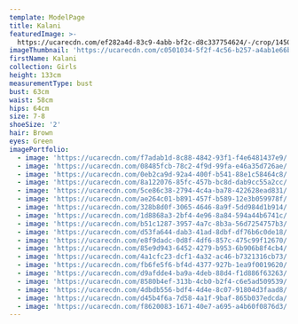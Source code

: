```yaml
---
template: ModelPage
title: Kalani
featuredImage: >-
  https://ucarecdn.com/ef282a4d-83c9-4abb-bf2c-d8c337754624/-/crop/1450x1014/0,0/-/preview/
imageThumbnail: 'https://ucarecdn.com/c0501034-5f2f-4c56-b257-a4ab1e66bc4a/'
firstName: Kalani
collection: Girls
height: 133cm
measurementType: bust
bust: 63cm
waist: 58cm
hips: 64cm
size: 7-8
shoeSize: '2'
hair: Brown
eyes: Green
imagePortfolio:
  - image: 'https://ucarecdn.com/f7adab1d-8c88-4842-93f1-f4e6481437e9/'
  - image: 'https://ucarecdn.com/08485fcb-78c2-4f9d-99fa-e46a35d726ae/'
  - image: 'https://ucarecdn.com/0eb2ca9d-92a4-400f-b541-88e1c58464c8/'
  - image: 'https://ucarecdn.com/8a122076-85fc-457b-bc8d-dab9cc55a2cc/'
  - image: 'https://ucarecdn.com/5ce86c38-2794-4c4a-ba78-422628ead831/'
  - image: 'https://ucarecdn.com/ae264c01-b891-457f-b589-12e3b059978f/'
  - image: 'https://ucarecdn.com/328b8d0f-3065-4646-8a9f-5dd984d1b914/'
  - image: 'https://ucarecdn.com/1d8868a3-2bf4-4e96-8a84-594a44b6741c/'
  - image: 'https://ucarecdn.com/b51c1287-3957-4a7c-8b3a-56d7254757b3/'
  - image: 'https://ucarecdn.com/d53fa644-dab3-41ad-8dbf-df76b6c0de18/'
  - image: 'https://ucarecdn.com/e8f9dadc-0d8f-4df6-857c-475c99f12670/'
  - image: 'https://ucarecdn.com/85e9d943-6452-4279-b953-6b906b8f4cb4/'
  - image: 'https://ucarecdn.com/4a1cfc23-dcf1-4a32-ac46-b7321316cb73/'
  - image: 'https://ucarecdn.com/fb6fe5f6-bf4d-4377-927b-1ea9f0019620/'
  - image: 'https://ucarecdn.com/d9afdde4-ba9a-4deb-88d4-f1d886f63263/'
  - image: 'https://ucarecdn.com/8580b4ef-313b-4cb0-b2f4-c6e5ad509539/'
  - image: 'https://ucarecdn.com/4dbdb556-bdf4-4d4e-8c07-91804d3faad8/'
  - image: 'https://ucarecdn.com/d45b4f6a-7d58-4a1f-9baf-865b037edcda/'
  - image: 'https://ucarecdn.com/f8620083-1671-40e7-a695-a4b60f0876d3/'
---
```


